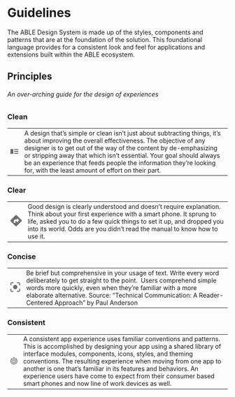 # Guidelines
The ABLE Design System is made up of the styles, components and patterns that are at the foundation of the solution. This foundational language provides for a consistent look and feel for applications and extensions built within the ABLE ecosystem.

## Principles
###### An over-arching guide for the design of experiences


### Clean
<table border="0"><tr><td><img src="../assets/images/icn-clean.png" width="120px"></td><td>
A design that’s simple or clean isn’t just about subtracting things, it’s about improving the overall effectiveness. The objective of any designer is to get out of the way of the content by de-emphasizing or stripping away that which isn’t essential. Your goal should always be an experience that feeds people the information they’re looking for, with the least amount of effort on their part.
</td></tr></table>



### Clear
<table border="0"><tr><td><img src="../assets/images/icn-clear.png" width="120px"></td><td>
Good design is clearly understood and doesn’t require explanation. Think about your first experience with a smart phone. It sprung to life, asked you to do a few quick things to set it up, and dropped you into its world. Odds are you didn’t read the manual to know how to use it.
</td></tr></table>



### Concise
<table border="0"><tr><td><img src="../assets/images/icn-concise.png" width="120px"></td><td>
Be brief but comprehensive in your usage of text. Write every word deliberately to get straight to the point.  Users comprehend simple words more quickly, even when they’re familiar with a more elaborate alternative. Source: “Technical Communication: A Reader-Centered Approach” by Paul Anderson
</td></tr></table>



### Consistent
<table border="0"><tr><td><img src="../assets/images/icn-consistent.png" width="120px"></td><td>
A consistent app experience uses familiar conventions and patterns. This is accomplished by designing your app using a shared library of interface modules, components, icons, styles, and theming conventions. The resulting experience when moving from one app to another is one that’s familiar in its features and behaviors. An experience users have come to expect from their consumer based smart phones and now line of work devices as well.
</td></tr></table>


